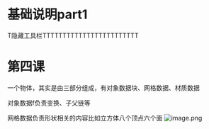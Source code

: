 # 基础说明part1

T隐藏工具栏TTTTTTTTTTTTTTTTTTTTTTTT

# 第四课

一个物体，其实是由三部分组成，有对象数据块、网格数据、材质数据

对象数据f负责变换、子父链等

网格数据负责形状相关的内容比如立方体八个顶点六个面
![image.png](https://cdn.jsdelivr.net/gh/ymingZ/note-gen-image-sync@main/2025-06/76019454-5ccd-4589-94aa-8b8bc2952d4e.png)
